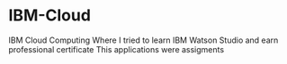 # IBM-Cloud
IBM Cloud Computing 
Where I tried to learn IBM Watson Studio and earn professional certificate
This applications were assigments
